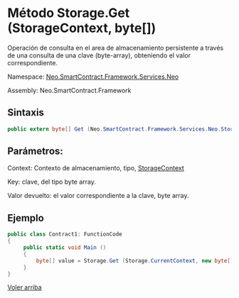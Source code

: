 ﻿# Método Storage.Get (StorageContext, byte[])

Operación de consulta en el area de almacenamiento persistente a través de una consulta de una clave (byte-array), obteniendo
el valor correspondiente.

Namespace: [Neo.SmartContract.Framework.Services.Neo](../../Neo.md)

Assembly: Neo.SmartContract.Framework

## Sintaxis

```c#
public extern byte[] Get (Neo.SmartContract.Framework.Services.Neo.StorageContext context, byte[] key)
```

## Parámetros:

Context: Contexto de almacenamiento, tipo, [StorageContext](../StorageContex.md)

Key: clave, del tipo byte array.

Valor devuelto: el valor correspondiente a la clave, byte array.

## Ejemplo

```c#
public class Contract1: FunctionCode
{
     public static void Main ()
     {
         byte[] value = Storage.Get (Storage.CurrentContext, new byte[] {0});
     }
}
```



[Voler arriba](../Storage.md)
